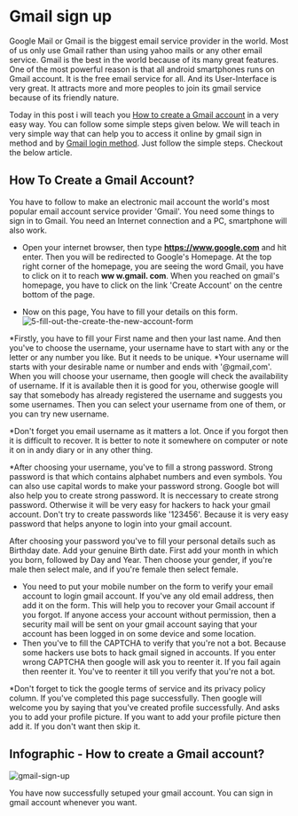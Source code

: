 # Gmail sign up
Google Mail or Gmail is the biggest email service provider in the world. Most of us only use Gmail rather than using yahoo mails or any other email service. Gmail is the best in the world because of its many great features. One of the most powerful reason is that all android smartphones runs on Gmail account. It is the free email service for all. And its User-Interface is very great. It attracts more and more peoples to join its gmail service because of its friendly nature.

Today in this post i will teach you [How to create a Gmail account](https://gmailcom.email/gmail-sign-up) in a very easy way. You can follow some simple steps given below. We will teach in very simple way that can help you to access it online by gmail sign in method and  by [Gmail login method](https://gmailcom.email). Just follow the simple steps. Checkout the below article.

## How To Create a Gmail Account?
You have to follow to make an electronic mail account the world's most popular email account service provider 'Gmail'. You need some things to sign in to Gmail. You need an Internet connection and a PC, smartphone will also work.

- Open your internet browser, then type **https://www.google.com** and hit enter. Then you will be redirected to Google's Homepage.
At the top right corner of the homepage, you are seeing the word Gmail, you have to click on it to reach **ww w.gmail. com**.
When you reached on gmail's homepage, you have to click on the link 'Create Account' on the centre bottom of the page.

- Now on this page, You have to fill your details on this form.
![5-fill-out-the-create-the-new-account-form](https://user-images.githubusercontent.com/24423651/27220351-10087096-52af-11e7-9dc3-dc8cbc0ba5dc.png)


*Firstly, you have to fill your First name and then your last name. And then you've to choose the username, your username have to start with any or the letter or any number you like. But it needs to be unique.
*Your username will starts with your desirable name or number and ends with '@gmail,com'. When you will choose your username, then google will check the availability of username. If it is available then it is good for you, otherwise google will say that somebody has already registered the username and suggests you some usernames. Then you can select your username from one of them, or you can try new username.

*Don't forget you email username as it matters a lot. Once if you forgot then it is difficult to recover. It is better to note it somewhere on computer or note it on in andy diary or in any other thing.

*After choosing your username, you've to fill a strong password. Strong password is that which contains alphabet numbers and even symbols. You can also use capital words to make your password strong. Google bot will also help you to create strong password. It is neccessary to create strong password. Otherwise it will be very easy for hackers to hack your gmail account. Don't try to create passwords like '123456'. Because it is very easy password that helps anyone to login into your gmail account.

After choosing your password you've to fill your personal details such as Birthday date. Add your genuine Birth date. First add your month in which you born, followed by Day and Year.
Then choose your gender, if  you're male then select male, and if you're female then select female.

* You need to put your mobile number on the form to verify your email account to login gmail account.
If you've any old email address, then add it on the form. This will help you to recover your Gmail account if you forgot. If anyone access your account without permission, then a security mail will be sent on your gmail account saying that your account has been logged in on some device and some location.
* Then you've to fill the CAPTCHA to verify that you're not a bot. Because some hackers use bots to hack gmail signed in accounts. If you enter wrong CAPTCHA then google will ask you to reenter it. If you fail again then reenter it. You've to reenter it till you verify that you're not a bot.

*Don't forget to tick the google terms of service and its privacy policy column.
If you've completed this page successfully. Then google will welcome you by saying that you've created profile successfully. And asks you to add your profile picture. If you want to add your profile picture then add it. If you don't want then skip it.

## Infographic - How to create a Gmail account?
![gmail-sign-up](https://user-images.githubusercontent.com/24423651/27220316-f1a236a0-52ae-11e7-8d7b-a79bfc81c1ee.png)


You have now successfully setuped your gmail account. You can sign in gmail account whenever you want.
